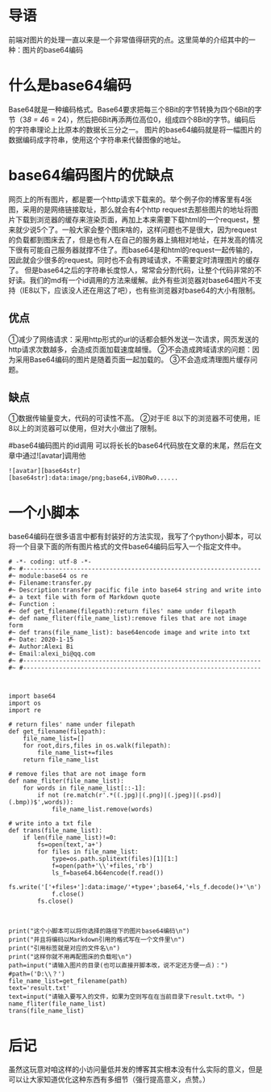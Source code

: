 # 导语
前端对图片的处理一直以来是一个非常值得研究的点。这里简单的介绍其中的一种：图片的base64编码
<!-- more -->

# 什么是base64编码
Base64就是一种编码格式。Base64要求把每三个8Bit的字节转换为四个6Bit的字节（3*8 = 4*6 = 24），然后把6Bit再添两位高位0，组成四个8Bit的字节。编码后的字符串理论上比原本的数据长三分之一。
图片的base64编码就是将一幅图片的数据编码成字符串，使用这个字符串来代替图像的地址。

# base64编码图片的优缺点
网页上的所有图片，都是要一个http请求下载来的。举个例子你的博客里有4张图，采用的是网络链接取址，那么就会有4个http request去那些图片的地址将图片下载到浏览器的缓存来渲染页面，再加上本来需要下载html的一个request，整来就少说5个了。一般大家会整个图床啥的，这样问题也不是很大，因为request的负载都到图床去了，但是也有人在自己的服务器上搞相对地址，在并发高的情况下很有可能自己服务器就撑不住了。而base64是和html的request一起传输的，因此就会少很多的request。同时也不会有跨域请求，不需要定时清理图片的缓存了。
但是base64之后的字符串长度惊人，常常会分割代码，让整个代码非常的不好读。我们的md有一个id调用的方法来缓解。此外有些浏览器对base64图片不支持（IE8以下，应该没人还在用这了吧），也有些浏览器对base64的大小有限制。

## 优点
①减少了网络请求：采用http形式的url的话都会额外发送一次请求，网页发送的http请求次数越多，会造成页面加载速度越慢。
②不会造成跨域请求的问题：因为采用Base64编码的图片是随着页面一起加载的。
③不会造成清理图片缓存问题。

## 缺点
①数据传输量变大，代码的可读性不高。
②对于IE 8以下的浏览器不可使用，IE 8以上的浏览器可以使用，但对大小做出了限制。

#base64编码图片的id调用
可以将长长的base64代码放在文章的末尾，然后在文章中通过![avatar]调用他
```
![avatar][base64str]
[base64str]:data:image/png;base64,iVBORw0......
```

# 一个小脚本
base64编码在很多语言中都有封装好的方法实现，我写了个python小脚本，可以将一个目录下面的所有图片格式的文件base64编码后写入一个指定文件中。
```
# -*- coding: utf-8 -*- 
#~ #------------------------------------------------------------------
#~ module:base64 os re
#~ Filename:transfer.py 
#~ Description:transfer pacific file into base64 string and write into
#~ a text file with form of Markdown quote
#~ Function : 
#~ def get_filename(filepath):return files' name under filepath
#~ def name_fliter(file_name_list):remove files that are not image form
#~ def trans(file_name_list): base64encode image and write into txt
#~ Date: 2020-1-15 
#~ Author:Alexi Bi 
#~ Email:alexi_bi@qq.com 
#~ #------------------------------------------------------------------
#~ #------------------------------------------------------------------



import base64
import os
import re

# return files' name under filepath
def get_filename(filepath):
    file_name_list=[]
    for root,dirs,files in os.walk(filepath):
        file_name_list+=files
    return file_name_list
    
# remove files that are not image form
def name_fliter(file_name_list):
    for words in file_name_list[::-1]:
        if not (re.match(r'.*((.jpg)|(.png)|(.jpeg)|(.psd)|(.bmp))$',words)):
            file_name_list.remove(words)
    
# write into a txt file 
def trans(file_name_list):
    if len(file_name_list)!=0:
        fs=open(text,'a+')
        for files in file_name_list:
            type=os.path.splitext(files)[1][1:]
            f=open(path+'\\'+files,'rb')
            ls_f=base64.b64encode(f.read())
            fs.write('['+files+']:data:image/'+type+';base64,'+ls_f.decode()+'\n')  
            f.close()
        fs.close()



print("这个小脚本可以将你选择的路径下的图片base64编码\n")
print("并且将编码以Markdown引用的格式写在一个文件里\n")
print("引用标签就是对应的文件名\n")
print("这样你就不用再配图床的负载啦\n")
path=input("请输入图片的目录(也可以直接开脚本改，说不定还方便一点)：")
#path=('D:\\？') 
file_name_list=get_filename(path)
text='result.txt'
text=input("请输入要写入的文件，如果为空则写在在当前目录下result.txt中。")
name_fliter(file_name_list)
trans(file_name_list)
```

# 后记
虽然这玩意对咱这样的小访问量低并发的博客其实根本没有什么实际的意义，但是可以让大家知道优化这种东西有多细节（强行提高意义，点赞。）